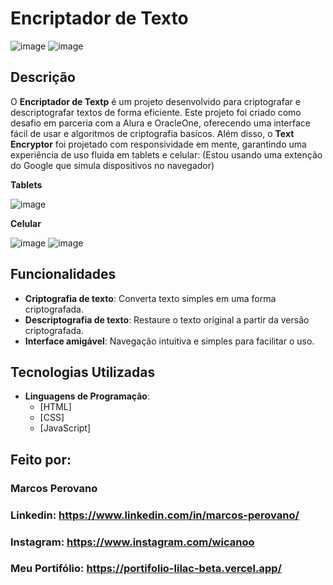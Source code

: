 # Encriptador de Texto

![image](https://github.com/user-attachments/assets/9ec0e61a-e7e6-4434-88b7-2fb2b7855614)
![image](https://github.com/user-attachments/assets/511a3a38-c63e-4fce-b489-e054b6090644)


## Descrição

O **Encriptador de Textp** é um projeto desenvolvido para criptografar e descriptografar textos de forma eficiente. Este projeto foi criado como desafio em parceria com a Alura e OracleOne, oferecendo uma interface fácil de usar e algoritmos de criptografia basicos.
Além disso, o **Text Encryptor** foi projetado com responsividade em mente, garantindo uma experiência de uso fluida em tablets e celular: (Estou usando uma extenção do Google que simula dispositivos no navegador)

**Tablets**

![image](https://github.com/user-attachments/assets/2705f5d5-d1e2-45c2-80d2-1b5e27a0852c)

**Celular**

![image](https://github.com/user-attachments/assets/0a8f1976-bd1f-42b2-a75b-f7c00177de72)  ![image](https://github.com/user-attachments/assets/a898d02f-4b63-4f6b-a443-f70c6d1dd8a1)



## Funcionalidades

- **Criptografia de texto**: Converta texto simples em uma forma criptografada.
- **Descriptografia de texto**: Restaure o texto original a partir da versão criptografada.
- **Interface amigável**: Navegação intuitiva e simples para facilitar o uso.

## Tecnologias Utilizadas

- **Linguagens de Programação**:
  - [HTML]
  - [CSS]
  - [JavaScript]

## Feito por:

### Marcos Perovano

### Linkedin: https://www.linkedin.com/in/marcos-perovano/
### Instagram: https://www.instagram.com/wicanoo
### Meu Portifólio: https://portifolio-lilac-beta.vercel.app/
